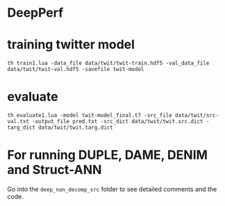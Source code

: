 # DeepPerf

# training twitter model

`th train1.lua -data_file data/twit/twit-train.hdf5 -val_data_file data/twit/twit-val.hdf5 -savefile twit-model`

# evaluate
`th evaluate1.lua -model twit-model_final.t7 -src_file data/twit/src-val.txt -output_file pred.txt -src_dict data/twit/twit.src.dict -targ_dict data/twit/twit.targ.dict`


# For running DUPLE, DAME, DENIM and Struct-ANN
 Go into the `deep_non_decomp_src` folder to see detailed comments and the code.
